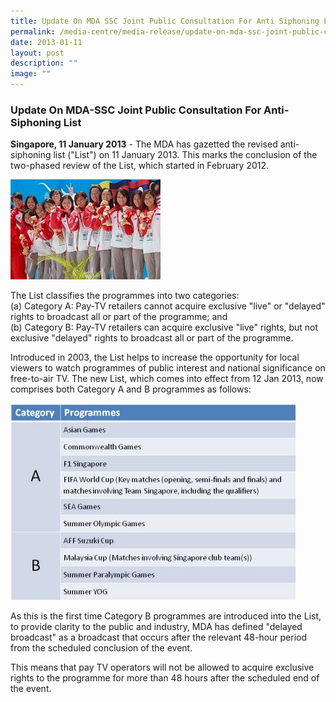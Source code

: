 ```yaml
---
title: Update On MDA SSC Joint Public Consultation For Anti Siphoning List
permalink: /media-centre/media-release/update-on-mda-ssc-joint-public-consultation-for-anti-siphoning-list/
date: 2013-01-11
layout: post
description: ""
image: ""
---
```

### **Update On MDA-SSC Joint Public Consultation For Anti-Siphoning List**

**Singapore, 11 January 2013** - The MDA has gazetted the revised anti-siphoning list ("List") on 11 January 2013. This marks the conclusion of the two-phased review of the List, which started in February 2012.

![](/images/Media%20Centre/Media%20Release/2013/Jan/UPDATEONMDASSCJOINTPUBLICCONSULTATIONFORANTISIPHONINGLISTMainPar0042Imagegif.gif)

The List classifies the programmes into two categories:
<br>
(a) Category A: Pay-TV retailers cannot acquire exclusive "live" or "delayed" rights to broadcast all or part of the programme; and
<br>
(b) Category B: Pay-TV retailers can acquire exclusive "live" rights, but not exclusive "delayed" rights to broadcast all or part of the programme.

Introduced in 2003, the List helps to increase the opportunity for local viewers to watch programmes of public interest and national significance on free-to-air TV. The new List, which comes into effect from 12 Jan 2013, now comprises both Category A and B programmes as follows:

![](/images/Media%20Centre/Media%20Release/2013/Jan/UPDATEONMDASSCJOINTPUBLICCONSULTATIONFORANTISIPHONINGLISTMainPar0047Imagegif.gif)

As this is the first time Category B programmes are introduced into the List, to provide clarity to the public and industry, MDA has defined "delayed broadcast" as a broadcast that occurs after the relevant 48-hour period from the scheduled conclusion of the event.

This means that pay TV operators will not be allowed to acquire exclusive rights to the programme for more than 48 hours after the scheduled end of the event.